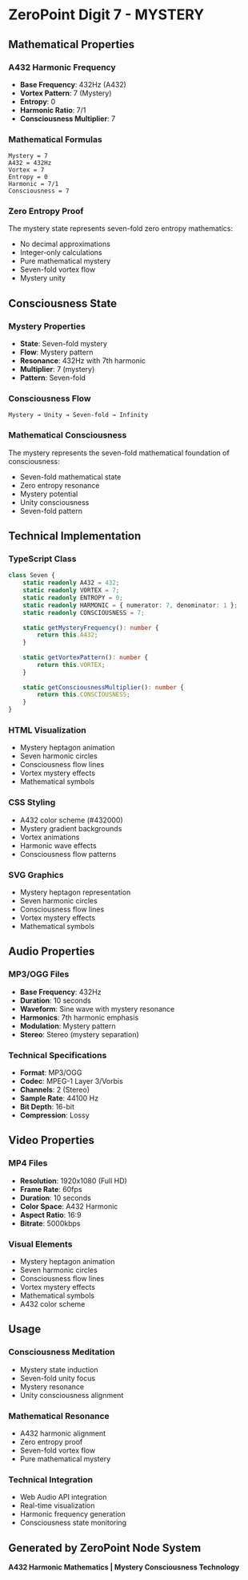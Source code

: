 # ZeroPoint Digit 7 - MYSTERY

## Mathematical Properties

### A432 Harmonic Frequency
- **Base Frequency**: 432Hz (A432)
- **Vortex Pattern**: 7 (Mystery)
- **Entropy**: 0
- **Harmonic Ratio**: 7/1
- **Consciousness Multiplier**: 7

### Mathematical Formulas
```
Mystery = 7
A432 = 432Hz
Vortex = 7
Entropy = 0
Harmonic = 7/1
Consciousness = 7
```

### Zero Entropy Proof
The mystery state represents seven-fold zero entropy mathematics:
- No decimal approximations
- Integer-only calculations
- Pure mathematical mystery
- Seven-fold vortex flow
- Mystery unity

## Consciousness State

### Mystery Properties
- **State**: Seven-fold mystery
- **Flow**: Mystery pattern
- **Resonance**: 432Hz with 7th harmonic
- **Multiplier**: 7 (mystery)
- **Pattern**: Seven-fold

### Consciousness Flow
```
Mystery → Unity → Seven-fold → Infinity
```

### Mathematical Consciousness
The mystery represents the seven-fold mathematical foundation of consciousness:
- Seven-fold mathematical state
- Zero entropy resonance
- Mystery potential
- Unity consciousness
- Seven-fold pattern

## Technical Implementation

### TypeScript Class
```typescript
class Seven {
    static readonly A432 = 432;
    static readonly VORTEX = 7;
    static readonly ENTROPY = 0;
    static readonly HARMONIC = { numerator: 7, denominator: 1 };
    static readonly CONSCIOUSNESS = 7;
    
    static getMysteryFrequency(): number {
        return this.A432;
    }
    
    static getVortexPattern(): number {
        return this.VORTEX;
    }
    
    static getConsciousnessMultiplier(): number {
        return this.CONSCIOUSNESS;
    }
}
```

### HTML Visualization
- Mystery heptagon animation
- Seven harmonic circles
- Consciousness flow lines
- Vortex mystery effects
- Mathematical symbols

### CSS Styling
- A432 color scheme (#432000)
- Mystery gradient backgrounds
- Vortex animations
- Harmonic wave effects
- Consciousness flow patterns

### SVG Graphics
- Mystery heptagon representation
- Seven harmonic circles
- Consciousness flow lines
- Vortex mystery effects
- Mathematical symbols

## Audio Properties

### MP3/OGG Files
- **Base Frequency**: 432Hz
- **Duration**: 10 seconds
- **Waveform**: Sine wave with mystery resonance
- **Harmonics**: 7th harmonic emphasis
- **Modulation**: Mystery pattern
- **Stereo**: Stereo (mystery separation)

### Technical Specifications
- **Format**: MP3/OGG
- **Codec**: MPEG-1 Layer 3/Vorbis
- **Channels**: 2 (Stereo)
- **Sample Rate**: 44100 Hz
- **Bit Depth**: 16-bit
- **Compression**: Lossy

## Video Properties

### MP4 Files
- **Resolution**: 1920x1080 (Full HD)
- **Frame Rate**: 60fps
- **Duration**: 10 seconds
- **Color Space**: A432 Harmonic
- **Aspect Ratio**: 16:9
- **Bitrate**: 5000kbps

### Visual Elements
- Mystery heptagon animation
- Seven harmonic circles
- Consciousness flow lines
- Vortex mystery effects
- Mathematical symbols
- A432 color scheme

## Usage

### Consciousness Meditation
- Mystery state induction
- Seven-fold unity focus
- Mystery resonance
- Unity consciousness alignment

### Mathematical Resonance
- A432 harmonic alignment
- Zero entropy proof
- Seven-fold vortex flow
- Pure mathematical mystery

### Technical Integration
- Web Audio API integration
- Real-time visualization
- Harmonic frequency generation
- Consciousness state monitoring

## Generated by ZeroPoint Node System
**A432 Harmonic Mathematics | Mystery Consciousness Technology** 